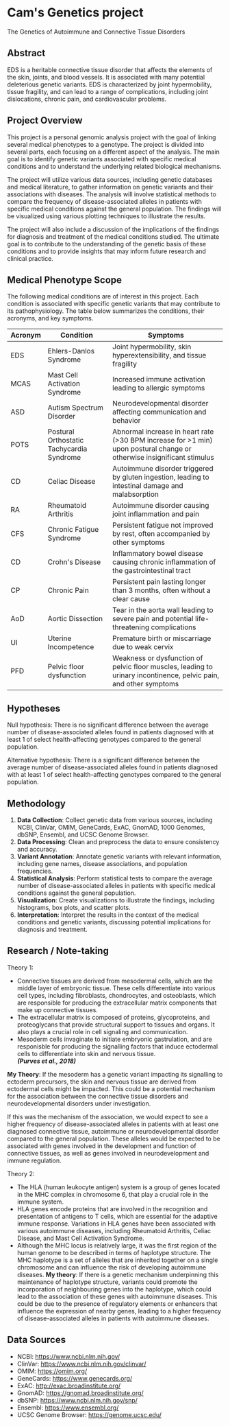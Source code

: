 # Cam's Genetics project

The Genetics of Autoimmune and Connective Tissue Disorders
## Abstract
EDS is a heritable connective tissue disorder that affects the elements of the skin, joints, and blood vessels. It is associated with many potential deleterious genetic variants. EDS is characterized by joint hypermobility, tissue fragility, and can lead to a range of complications, including joint dislocations, chronic pain, and cardiovascular problems. 

## Project Overview

This project is a personal genomic analysis project with the goal of linking several medical phenotypes to a genotype. The project is divided into several parts, each focusing on a different aspect of the analysis. The main goal is to identify genetic variants associated with specific medical conditions and to understand the underlying related biological mechanisms.   

The project will utilize various data sources, including genetic databases and medical literature, to gather information on genetic variants and their associations with diseases. The analysis will involve statistical methods to compare the frequency of disease-associated alleles in patients with specific medical conditions against the general population. The findings will be visualized using various plotting techniques to illustrate the results.

The project will also include a discussion of the implications of the findings for diagnosis and treatment of the medical conditions studied. The ultimate goal is to contribute to the understanding of the genetic basis of these conditions and to provide insights that may inform future research and clinical practice.

## Medical Phenotype Scope
The following medical conditions are of interest in this project. Each condition is associated with specific genetic variants that may contribute to its pathophysiology. The table below summarizes the conditions, their acronyms, and key symptoms.

Acronym | Condition | Symptoms
--- | --- | ---
EDS | Ehlers-Danlos Syndrome | Joint hypermobility, skin hyperextensibility, and tissue fragility
MCAS | Mast Cell Activation Syndrome | Increased immune activation leading to allergic symptoms
ASD | Autism Spectrum Disorder | Neurodevelopmental disorder affecting communication and behavior
POTS | Postural Orthostatic Tachycardia Syndrome | Abnormal increase in heart rate (>30 BPM increase for >1 min) upon postural change or otherwise insignificant stimulus
CD | Celiac Disease | Autoimmune disorder triggered by gluten ingestion, leading to intestinal damage and malabsorption
RA | Rheumatoid Arthritis | Autoimmune disorder causing joint inflammation and pain
CFS | Chronic Fatigue Syndrome | Persistent fatigue not improved by rest, often accompanied by other symptoms
CD | Crohn's Disease | Inflammatory bowel disease causing chronic inflammation of the gastrointestinal tract
CP | Chronic Pain | Persistent pain lasting longer than 3 months, often without a clear cause
AoD | Aortic Dissection | Tear in the aorta wall leading to severe pain and potential life-threatening complications
UI | Uterine Incompetence | Premature birth or miscarriage due to weak cervix
PFD | Pelvic floor dysfunction | Weakness or dysfunction of pelvic floor muscles, leading to urinary incontinence, pelvic pain, and other symptoms

## Hypotheses
Null hypothesis: There is no significant difference between the average number of disease-associated alleles found in patients diagnosed with at least 1 of select health-affecting genotypes compared to the general population.

Alternative hypothesis: There is a significant difference between the average number of disease-associated alleles found in patients diagnosed with at least 1 of select health-affecting genotypes compared to the general population.

## Methodology
1. **Data Collection**: Collect genetic data from various sources, including NCBI, ClinVar, OMIM, GeneCards, ExAC, GnomAD, 1000 Genomes, dbSNP, Ensembl, and UCSC Genome Browser.
2. **Data Processing**: Clean and preprocess the data to ensure consistency and accuracy.
3. **Variant Annotation**: Annotate genetic variants with relevant information, including gene names, disease associations, and population frequencies.
4. **Statistical Analysis**: Perform statistical tests to compare the average number of disease-associated alleles in patients with specific medical conditions against the general population.
5. **Visualization**: Create visualizations to illustrate the findings, including histograms, box plots, and scatter plots.
6. **Interpretation**: Interpret the results in the context of the medical conditions and genetic variants, discussing potential implications for diagnosis and treatment.

## Research / Note-taking

Theory 1:
- Connective tissues are derived from mesodermal cells, which are the middle layer of embryonic tissue. These cells differentiate into various cell types, including fibroblasts, chondrocytes, and osteoblasts, which are responsible for producing the extracellular matrix components that make up connective tissues.
- The extracellular matrix is composed of proteins, glycoproteins, and proteoglycans that provide structural support to tissues and organs. It also plays a crucial role in cell signaling and communication.
- Mesoderm cells invaginate to initiate embryonic gastrulation, and are responisble for producing the signalling factors that induce ectodermal cells to differentiate into skin and nervous tissue.  
___(Purves et al., 2018)___  
  
**My Theory**: If the mesoderm has a genetic variant impacting its signalling to ectoderm precursors, the skin and nervous tissue are derived from ectodermal cells might be impacted. This could be a potential mechanism for the association between the connective tissue disorders and neurodevelopmental disorders under investigation.

If this was the mechanism of the association, we would expect to see a higher frequency of disease-associated alleles in patients with at least one diagnosed connective tissue, autoimmune or neurodevelopmental disorder compared to the general population. These alleles would be expected to be associated with genes involved in the development and function of connective tissues, as well as genes involved in neurodevelopment and immune regulation.

Theory 2:
- The HLA (human leukocyte antigen) system is a group of genes located in the MHC complex in chromosome 6, that play a crucial role in the immune system. 
- HLA genes encode proteins that are involved in the recognition and presentation of antigens to T cells, which are essential for the adaptive immune response. Variations in HLA genes have been associated with various autoimmune diseases, including Rheumatoid Arthritis, Celiac Disease, and Mast Cell Activation Syndrome. 
- Although the MHC locus is relatively large, it was the first region of the human genome to be described in terms of haplotype structure. The MHC haplotype is a set of alleles that are inherited together on a single chromosome and can influence the risk of developing autoimmune diseases.
**My theory**: If there is a genetic mechanism underpinning this maintenance of haplotype structure, variants could promote the incorporation of neighbouring genes into the haplotype, which could lead to the association of these genes with autoimmune diseases. This could be due to the presence of regulatory elements or enhancers that influence the expression of nearby genes, leading to a higher frequency of disease-associated alleles in patients with autoimmune diseases.

## Data Sources
- NCBI: https://www.ncbi.nlm.nih.gov/
- ClinVar: https://www.ncbi.nlm.nih.gov/clinvar/
- OMIM: https://omim.org/
- GeneCards: https://www.genecards.org/
- ExAC: http://exac.broadinstitute.org/
- GnomAD: https://gnomad.broadinstitute.org/
- dbSNP: https://www.ncbi.nlm.nih.gov/snp/
- Ensembl: https://www.ensembl.org/
- UCSC Genome Browser: https://genome.ucsc.edu/

